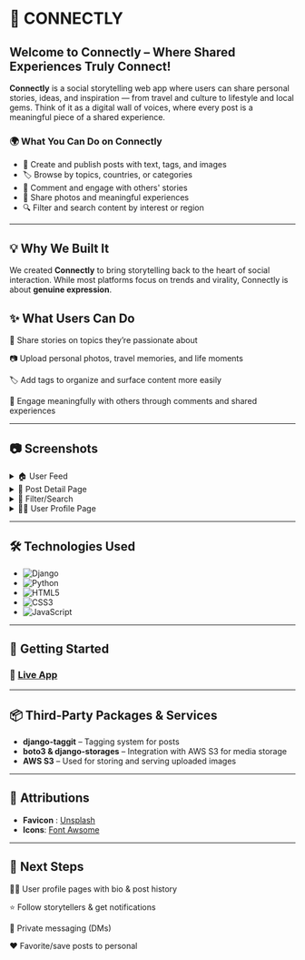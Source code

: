 # 🤝 CONNECTLY

## Welcome to **Connectly – Where Shared Experiences Truly Connect!**

**Connectly** is a social storytelling web app where users can share personal stories, ideas, and inspiration — from travel and culture to lifestyle and local gems. Think of it as a digital wall of voices, where every post is a meaningful piece of a shared experience.

### 🌍 What You Can Do on Connectly

- 📝 Create and publish posts with text, tags, and images
- 🏷️ Browse by topics, countries, or categories
- 💬 Comment and engage with others' stories
- 📸 Share photos and meaningful experiences
- 🔍 Filter and search content by interest or region

---

## 💡 Why We Built It

We created **Connectly** to bring storytelling back to the heart of social interaction. While most platforms focus on trends and virality, Connectly is about **genuine expression**.

## ✨ What Users Can Do

📝 Share stories on topics they’re passionate about

📷 Upload personal photos, travel memories, and life moments

🏷️ Add tags to organize and surface content more easily

💬 Engage meaningfully with others through comments and shared experiences

---

## 📷 Screenshots

<details>
  <summary>🏠 User Feed</summary>

![Feed](./main_app/static/images/user-feed-page.png)

</details>

<details>
  <summary>📝 Post Detail Page</summary>

![Post](./main_app/static/images/post-detail.png)

</details>

<details>
  <summary>🔎 Filter/Search</summary>

![Search](./main_app/static/images/filter.png)

</details>
<details>
  <summary>🙋‍♀️ User Profile Page</summary>

![User](./main_app/static/images/mypage.png)

</details>

---

## 🛠️ Technologies Used

- ![Django](https://img.shields.io/badge/-Django-333?style=flat&logo=django)
- ![Python](https://img.shields.io/badge/-Python-333?style=flat&logo=python)
- ![HTML5](https://img.shields.io/badge/-HTML5-333?style=flat&logo=html5)
- ![CSS3](https://img.shields.io/badge/-CSS3-333?style=flat&logo=css3)
- ![JavaScript](https://img.shields.io/badge/-JavaScript-333?style=flat&logo=javascript)

---

## 🚀 Getting Started

### 🔗 [Live App](https://connectly-2045c75feedb.herokuapp.com/)

---

## 📦 Third-Party Packages & Services

- **django-taggit** – Tagging system for posts
- **boto3 & django-storages** – Integration with AWS S3 for media storage
- **AWS S3** – Used for storing and serving uploaded images

---

## 🙌 Attributions

- **Favicon** : [Unsplash](https://unsplash.com)
- **Icons**: [Font Awsome](https://fontawesome.com/)

---

## 🌱 Next Steps

🧑‍💻 User profile pages with bio & post history

⭐ Follow storytellers & get notifications

💌 Private messaging (DMs)

❤️ Favorite/save posts to personal
